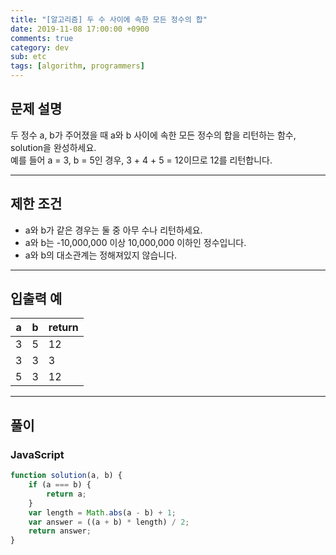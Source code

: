 ```yaml
---
title: "[알고리즘] 두 수 사이에 속한 모든 정수의 합"
date: 2019-11-08 17:00:00 +0900
comments: true
category: dev
sub: etc
tags: [algorithm, programmers]
---
```


## 문제 설명
두 정수 a, b가 주어졌을 때 a와 b 사이에 속한 모든 정수의 합을 리턴하는 함수, solution을 완성하세요.  
예를 들어 a = 3, b = 5인 경우, 3 + 4 + 5 = 12이므로 12를 리턴합니다.

---

## 제한 조건
* a와 b가 같은 경우는 둘 중 아무 수나 리턴하세요.  
* a와 b는 -10,000,000 이상 10,000,000 이하인 정수입니다.  
* a와 b의 대소관계는 정해져있지 않습니다.

---

## 입출력 예

|a|b|return|
|---|---|---|
|3|5|12|
|3|3|3|
|5|3|12|

---

## 풀이

### JavaScript
```js
function solution(a, b) {
    if (a === b) {
        return a;
    }
    var length = Math.abs(a - b) + 1;
    var answer = ((a + b) * length) / 2;
    return answer;
}
```